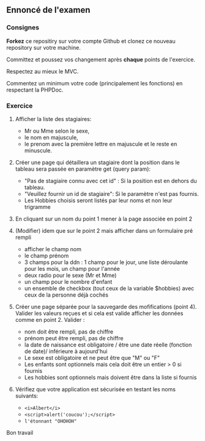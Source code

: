 ## Ennoncé de l'examen

### Consignes

**Forkez** ce repositiry sur votre compte Github et clonez ce nouveau repository sur votre machine.

Committez et poussez vos changement après **chaque** points de l'exercice.

Respectez au mieux le MVC.

Commentez un minimum votre code (principalement les fonctions) en respectant la PHPDoc.

### Exercice

1. Afficher la liste des stagiaires:
    - Mr ou Mme selon le sexe,
    - le nom en majuscule,
    - le prenom avec la première lettre en majuscule et le reste en minuscule.

2. Créer une page qui détaillera un stagiaire dont la position dans le tableau sera passée en paramètre get (query param):
    - "Pas de stagiaire connu avec cet id" : Si la position est en dehors du tableau.
    - "Veuillez fournir un id de stagiaire": Si le paramètre n'est pas fournis.
    - Les Hobbies choisis seront listés par leur noms et non leur trigramme

3. En cliquant sur un nom du point 1 mener à la page associée en point 2

4. (Modifier) idem que sur le point 2 mais afficher dans un formulaire pré rempli
    - afficher le champ nom
    - le champ prénom
    - 3 champs pour la ddn : 1 champ pour le jour, une liste déroulante pour les mois, un champ pour l'année
    - deux radio pour le sexe (Mr et Mme)
    - un champ pour le nombre d'enfant
    - un ensemble de checkbox (tout ceux de la variable $hobbies) avec ceux de la personne déjà cochés

5. Créer une page séparée pour la sauvegarde des mofifications (point 4).
    Valider les valeurs reçues et si cela est valide afficher les données comme en point 2.
    Valider :
    - nom doit être rempli, pas de chiffre
    - prénom peut être rempli, pas de chiffre
    - la date de naissance est obligatoire / être une date réelle (fonction de date)/ inférieure à aujourd'hui
    - Le sexe est obligatoire et ne peut être que "M" ou "F"
    - Les enfants sont optionnels mais cela doit être un entier > 0 si fournis
    - Les hobbies sont optionnels mais doivent être dans la liste si fournis

6. Vérifiez que votre application est sécurisée en testant les noms suivants:
    - `<i>Albert</i>`
    - `<script>alert('coucou');</script>`
    - `l'étonnant "OHOHOH"`

Bon travail
